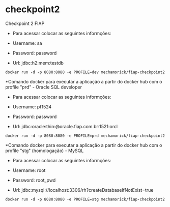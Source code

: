 # checkpoint2
Checkpoint 2 FIAP

- Para acessar colocar as seguintes informções:
  
- Username: sa
- Password: password
- Url: jdbc:h2:mem:testdb

```
docker run -d -p 8080:8080 -e PROFILE=dev mechamorick/fiap-checkpoint2
```

*Comando docker para executar a aplicação a partir do docker hub com o profile "prd" - Oracle SQL developer

- Para acessar colocar as seguintes informções:
  
- Username: pf1524
- Password: password
- Url: jdbc:oracle:thin:@oracle.fiap.com.br:1521:orcl

```
docker run -d -p 8080:8080 -e PROFILE=prd mechamorick/fiap-checkpoint2 
```

*Comando docker para executar a aplicação a partir do docker hub com o profile "stg" (homologação) - MySQL

- Para acessar colocar as seguintes informções:
  
- Username: root
- Password: root_pwd
- Url: jdbc:mysql://localhost:3306/rh?createDatabaseIfNotExist=true

```
docker run -d -p 8080:8080 -e PROFILE=stg mechamorick/fiap-checkpoint2 
